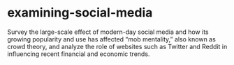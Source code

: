 # examining-social-media
Survey the large-scale effect of modern-day social media and how its growing popularity and use has affected “mob mentality,” also known as crowd theory, and analyze the role of websites such as Twitter and Reddit in influencing recent financial and economic trends.
